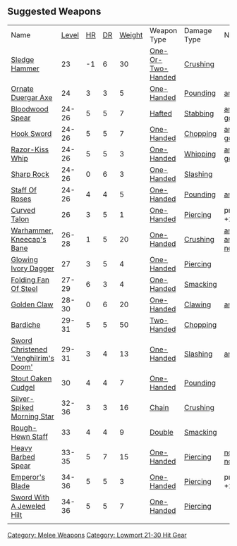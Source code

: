## Suggested Weapons

|                                                                                         |                                  |                           |                              |                                    |                                                                              |                                                            |                                                                                      |
|-----------------------------------------------------------------------------------------|----------------------------------|---------------------------|------------------------------|------------------------------------|------------------------------------------------------------------------------|------------------------------------------------------------|--------------------------------------------------------------------------------------|
| Name                                                                                    | [Level](Object_Level "wikilink") | [HR](Hit_Roll "wikilink") | [DR](Damage_Roll "wikilink") | [Weight](Object_Weight "wikilink") | Weapon Type                                                                  | Damage Type                                                | Notes                                                                                |
| [Sledge Hammer](Sledge_Hammer "wikilink")                                               | 23                               | -1                        | 6                            | 30                                 | [One-Or-Two-Handed](:Category:Standard_One-Or-Two-Handed_Weapons "wikilink") | [Crushing](:Category:Melee_Weapons_That_Crush "wikilink")  |                                                                                      |
| [Ornate Duergar Axe](Ornate_Duergar_Axe "wikilink")                                     | 24                               | 3                         | 3                            | 5                                  | [One-Handed](:Category:Standard_One-Handed_Weapons "wikilink")               | [Pounding](:Category:Melee_Weapons_That_Pound "wikilink")  | [ant-good](Anti-Good_Flag "wikilink")                                                |
| [Bloodwood Spear](Bloodwood_Spear "wikilink")                                           | 24-26                            | 5                         | 5                            | 7                                  | [Hafted](:Category:Hafted_Weapons "wikilink")                                | [Stabbing](:Category:_Melee_Weapons_That_Stab "wikilink")  | [anti-good](Anti-Good_Flag "wikilink")                                               |
| [Hook Sword](Hook_Sword "wikilink")                                                     | 24-26                            | 5                         | 5                            | 7                                  | [One-Handed](:Category:Standard_One-Handed_Weapons "wikilink")               | [Chopping](:Category:_Melee_Weapons_That_Chop "wikilink")  | [anti-good](Anti-Good_Flag "wikilink")                                               |
| [Razor-Kiss Whip](Razor-Kiss_Whip "wikilink")                                           | 24-26                            | 5                         | 5                            | 3                                  | [One-Handed](:Category:Standard_One-Handed_Weapons "wikilink")               | [Whipping](:Category:_Melee_Weapons_That_Whip "wikilink")  | [anti-good](Anti-Good_Flag "wikilink")                                               |
| [Sharp Rock](Sharp_Rock "wikilink")                                                     | 24-26                            | 0                         | 6                            | 3                                  | [One-Handed](:Category:Standard_One-Handed_Weapons "wikilink")               | [Slashing](:Category:Melee_Weapons_That_Slash "wikilink")  |                                                                                      |
| [Staff Of Roses](Staff_Of_Roses "wikilink")                                             | 24-26                            | 4                         | 4                            | 5                                  | [One-Handed](:Category:Standard_One-Handed_Weapons "wikilink")               | [Pounding](:Category:Melee_Weapons_That_Pound "wikilink")  | [anti-evil](Anti-Evil_Flag "wikilink")                                               |
| [Curved Talon](Curved_Talon "wikilink")                                                 | 26                               | 3                         | 5                            | 1                                  | [One-Handed](:Category:Standard_One-Handed_Weapons "wikilink")               | [Piercing](:Category:Melee_Weapons_That_Pierce "wikilink") | provides +2 [dex](Dexterity "wikilink")                                              |
| [Warhammer, Kneecap's Bane](Warhammer,_Kneecap's_Bane "wikilink")                       | 26-28                            | 1                         | 5                            | 20                                 | [One-Handed](:Category:Standard_One-Handed_Weapons "wikilink")               | [Crushing](:Category:Melee_Weapons_That_Crush "wikilink")  | [anti-evil](Anti-Evil_Flag "wikilink"), [anti-neutral](Anti-Neutral_Flag "wikilink") |
| [Glowing Ivory Dagger](Glowing_Ivory_Dagger "wikilink")                                 | 27                               | 3                         | 5                            | 4                                  | [One-Handed](:Category:Standard_One-Handed_Weapons "wikilink")               | [Piercing](:Category:Melee_Weapons_That_Pierce "wikilink") |                                                                                      |
| [Folding Fan Of Steel](Folding_Fan_Of_Steel "wikilink")                                 | 27-29                            | 6                         | 3                            | 4                                  | [One-Handed](:Category:Standard_One-Handed_Weapons "wikilink")               | [Smacking](:Category:Melee_Weapons_That_Smack "wikilink")  |                                                                                      |
| [Golden Claw](Golden_Claw "wikilink")                                                   | 28-30                            | 0                         | 6                            | 20                                 | [One-Handed](:Category:Standard_One-Handed_Weapons "wikilink")               | [Clawing](:Category:Melee_Weapons_That_Claw "wikilink")    | [anti-evil](Anti-Evil_Flag "wikilink")                                               |
| [Bardiche](Bardiche "wikilink")                                                         | 29-31                            | 5                         | 5                            | 50                                 | [Two-Handed](:Category:Standard_Two-Handed_Weapons "wikilink")               | [Chopping](:Category:Melee_Weapons_That_Chop "wikilink")   |                                                                                      |
| [Sword Christened 'Venghilrim's Doom'](Sword_Christened_'Venghilrim's_Doom' "wikilink") | 29-31                            | 3                         | 4                            | 13                                 | [One-Handed](:Category:Standard_One-Handed_Weapons "wikilink")               | [Slashing](:Category:Melee_Weapons_That_Slash "wikilink")  | [anti-evil](Anti-Evil_Flag "wikilink")                                               |
| [Stout Oaken Cudgel](Stout_Oaken_Cudgel "wikilink")                                     | 30                               | 4                         | 4                            | 7                                  | [One-Handed](:Category:Standard_One-Handed_Weapons "wikilink")               | [Pounding](:Category:Melee_Weapons_That_Pound "wikilink")  |                                                                                      |
| [Silver-Spiked Morning Star](Silver-Spiked_Morning_Star "wikilink")                     | 32-36                            | 3                         | 3                            | 16                                 | [Chain](:Category:_Chain_Weapons "wikilink")                                 | [Crushing](:Category:Melee_Weapons_That_Crush "wikilink")  |                                                                                      |
| [Rough-Hewn Staff](Rough-Hewn_Staff "wikilink")                                         | 33                               | 4                         | 4                            | 9                                  | [Double](:Category:_Double_Weapons "wikilink")                               | [Smacking](:Category:Melee_Weapons_That_Smack "wikilink")  |                                                                                      |
| [Heavy Barbed Spear](Heavy_Barbed_Spear "wikilink")                                     | 33-35                            | 5                         | 7                            | 15                                 | [One-Handed](:Category:Standard_One-Handed_Weapons "wikilink")               | [Piercing](:Category:Melee_Weapons_That_Pierce "wikilink") | [nodrop](NoDrop_Flag "wikilink") [noremove](NoRemove_Flag "wikilink")                |
| [Emperor's Blade](Emperor's_Blade "wikilink")                                           | 34-36                            | 5                         | 5                            | 3                                  | [One-Handed](:Category:Standard_One-Handed_Weapons "wikilink")               | [Piercing](:Category:Melee_Weapons_That_Pierce "wikilink") | provides +2 [dex](Dexterity "wikilink")                                              |
| [Sword With A Jeweled Hilt](Sword_With_A_Jeweled_Hilt "wikilink")                       | 34-36                            | 5                         | 5                            | 7                                  | [One-Handed](:Category:Standard_One-Handed_Weapons "wikilink")               | [Piercing](:Category:Melee_Weapons_That_Pierce "wikilink") |                                                                                      |
|                                                                                         |                                  |                           |                              |                                    |                                                                              |                                                            |                                                                                      |

[Category: Melee Weapons](Category:_Melee_Weapons "wikilink") [Category:
Lowmort 21-30 Hit Gear](Category:_Lowmort_21-30_Hit_Gear "wikilink")
